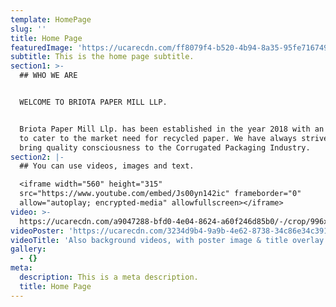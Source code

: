 ```yaml
---
template: HomePage
slug: ''
title: Home Page
featuredImage: 'https://ucarecdn.com/ff8079f4-b520-4b94-8a35-95fe716749b3/'
subtitle: This is the home page subtitle.
section1: >-
  ## WHO WE ARE


  WELCOME TO BRIOTA PAPER MILL LLP.


  Briota Paper Mill Llp. has been established in the year 2018 with an objective
  to cater to the market need for recycled paper. We have always strived to
  bring quality consciousness to the Corrugated Packaging Industry.
section2: |-
  ## You can use videos, images and text.

  <iframe width="560" height="315"
  src="https://www.youtube.com/embed/Js00yn142ic" frameborder="0"
  allow="autoplay; encrypted-media" allowfullscreen></iframe>
video: >-
  https://ucarecdn.com/a9047288-bfd0-4e04-8624-a60f246d85b0/-/crop/996x591/0,27/-/preview/
videoPoster: 'https://ucarecdn.com/3234d9b4-9a9b-4e62-8738-34c86e34c391/'
videoTitle: 'Also background videos, with poster image & title overlay.'
gallery:
  - {}
meta:
  description: This is a meta description.
  title: Home Page
---
```


